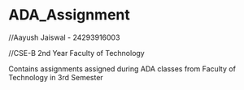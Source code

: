 # ADA_Assignment
//Aayush Jaiswal - 24293916003

//CSE-B 2nd Year Faculty of Technology

Contains assignments assigned during ADA classes from Faculty of Technology in 3rd Semester
